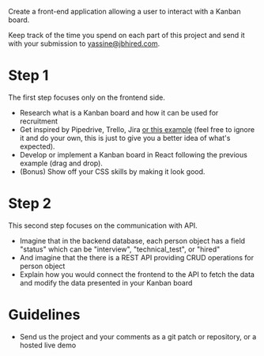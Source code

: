 Create a front-end application allowing a user to interact with a Kanban board.

Keep track of the time you spend on each part of this project and send it with your submission to [yassine@jbhired.com](mailto:yassine@jbhired.com).

# Step 1

The first step focuses only on the frontend side. 

- Research what is a Kanban board and how it can be used for recruitment
- Get inspired by Pipedrive, Trello, Jira [or this example](https://alexandre-paroissien.github.io/kanban/index.html) (feel free to ignore it and do your own, this is just to give you a better idea of what's expected).
- Develop or implement a Kanban board in React following the previous example (drag and drop).
- (Bonus) Show off your CSS skills by making it look good.

# Step 2

This second step focuses on the communication with API.

- Imagine that in the backend database, each person object has a field "status" which can be "interview", "technical_test", or "hired"
- And imagine that the there is a REST API providing CRUD operations for person object
- Explain how you would connect the frontend to the API to fetch the data and modify the data presented in your Kanban board

# Guidelines

- Send us the project and your comments as a git patch or repository, or a hosted live demo
